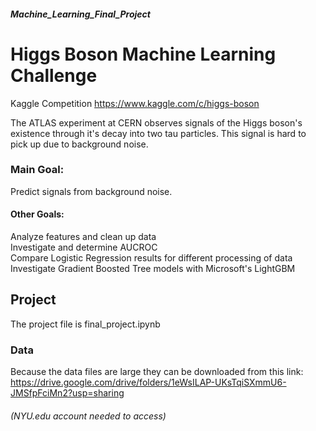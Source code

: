 ##### Machine_Learning_Final_Project
# Higgs Boson Machine Learning Challenge
Kaggle Competition 
https://www.kaggle.com/c/higgs-boson

The ATLAS experiment at CERN observes signals of the Higgs boson's existence through it's decay into two tau particles. This signal is hard to pick up due to background noise. 

### Main Goal:  
Predict signals from background noise.

#### Other Goals:  
Analyze features and clean up data   
Investigate and determine AUCROC   
Compare Logistic Regression results for different processing of data  
Investigate Gradient Boosted Tree models with Microsoft's LightGBM  

## Project
The project file is final_project.ipynb

### Data
Because the data files are large they can be downloaded from this link:  
https://drive.google.com/drive/folders/1eWsILAP-UKsTqiSXmmU6-JMSfpFciMn2?usp=sharing   
###### (NYU.edu account needed to access)
